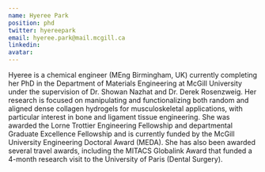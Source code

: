 ```yaml
---
name: Hyeree Park
position: phd
twitter: hyereepark
email: hyeree.park@mail.mcgill.ca
linkedin:
avatar:
---
```


Hyeree is a chemical engineer (MEng Birmingham, UK) currently completing her PhD in the Department of Materials Engineering at McGill University under the supervision of Dr. Showan Nazhat and Dr. Derek Rosenzweig. Her research is focused on manipulating and functionalizing both random and aligned dense collagen hydrogels for musculoskeletal applications, with particular interest in bone and ligament tissue engineering. She was awarded the Lorne Trottier Engineering Fellowship and departmental Graduate Excellence Fellowship and is currently funded by the McGill University Engineering Doctoral Award (MEDA). She has also been awarded several travel awards, including the MITACS Globalink Award that funded a 4-month research visit to the University of Paris (Dental Surgery). 
